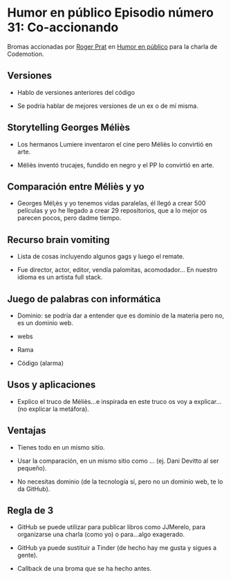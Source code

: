 # Humor en público Episodio número 31: Co-accionando

Bromas accionadas por [Roger Prat](https://twitter.com/presentablees) en [Humor en público](http://humorenpublico.com/) para la charla de Codemotion.

## Versiones

- Hablo de versiones anteriores del código

- Se podría hablar de mejores versiones de un ex o de mí misma. 

## Storytelling Georges Méliès

- Los hermanos Lumiere inventaron el cine pero Méliès lo convirtió en arte.

- Méliès inventó trucajes, fundido en negro y el PP lo convirtió en arte.

## Comparación entre Méliès y yo

- Georges Mél¡ès y yo tenemos vidas paralelas, él llegó a crear 500 películas y yo he llegado a crear 29 repositorios, que a lo mejor os parecen pocos, pero dadme tiempo.

## Recurso brain vomiting

- Lista de cosas incluyendo algunos gags y luego el remate.

- Fue director, actor, editor, vendía palomitas, acomodador... En nuestro idioma es un artista full stack.

## Juego de palabras con informática

- Dominio: se podría dar a entender que es dominio de la materia pero no, es un dominio web.

- webs

- Rama

- Código (alarma)

## Usos y aplicaciones

- Explico el truco de Méliès...e inspirada en este truco os voy  a explicar... (no explicar la metáfora).

## Ventajas

- Tienes todo en un mismo sitio.

- Usar la comparación, en un mismo sitio como ... (ej. Dani Devitto al ser pequeño).

- No necesitas dominio (de la tecnología sí, pero no un dominio web, te lo da GitHub).

## Regla de 3

- GitHub se puede utilizar para publicar libros como JJMerelo, para organizarse una charla (como yo) o para...algo exagerado.

- GitHub ya puede sustituir a Tinder (de hecho hay me gusta y sigues a gente).

- Callback de una broma que se ha hecho antes.








